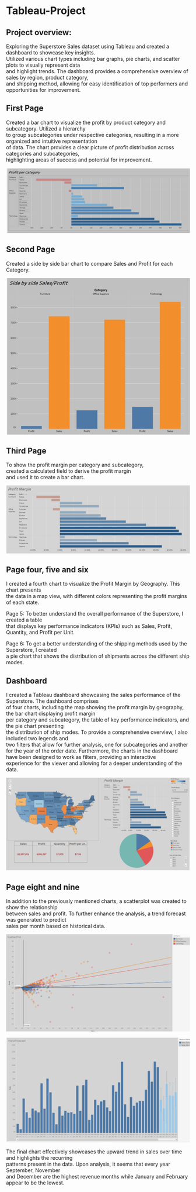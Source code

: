 # Tableau-Project

## Project overview:
Exploring the Superstore Sales dataset using Tableau and created a dashboard to showcase key insights.  
Utilized various chart types including bar graphs, pie charts, and scatter plots to visually represent data   
and highlight trends. The dashboard provides a comprehensive overview of sales by region, product category,   
and shipping method, allowing for easy identification of top performers and opportunities for improvement.

## First Page
Created a bar chart to visualize the profit by product category and subcategory. Utilized a hierarchy  
to group subcategories under respective categories, resulting in a more organized and intuitive representation  
of data. The chart provides a clear picture of profit distribution across categories and subcategories,  
highlighting areas of success and potential for improvement.

![c1](Images/c1.png)

## Second Page 
Created a side by side bar chart to compare Sales and Profit for each Category.

![c7](Images/c7.png) 

## Third Page 
To show the profit margin per category and subcategory,   
created a calculated field to derive the profit margin  
and used it to create a bar chart.

![c3](Images/c3.png)

## Page four, five and six
I created a fourth chart to visualize the Profit Margin by Geography. This chart presents   
the data in a map view, with different colors representing the profit margins of each state.

Page 5: To better understand the overall performance of the Superstore, I created a table   
that displays key performance indicators (KPIs) such as Sales, Profit, Quantity, and Profit per Unit.

Page 6: To get a better understanding of the shipping methods used by the Superstore, I created  
a pie chart that shows the distribution of shipments across the different ship modes.

## Dashboard

I created a Tableau dashboard showcasing the sales performance of the Superstore. The dashboard comprises   
of four charts, including the map showing the profit margin by geography, the bar chart displaying profit margin    
per category and subcategory, the table of key performance indicators, and the pie chart presenting  
the distribution of ship modes. To provide a comprehensive overview, I also included two legends and  
two filters that allow for further analysis, one for subcategories and another for the year of the order date.
Furthermore, the charts in the dashboard have been designed to work as filters, providing an interactive  
experience for the viewer and allowing for a deeper understanding of the data.

![dashboard](Images/dashboard.png) 

## Page  eight and nine

In addition to the previously mentioned charts, a scatterplot was created to show the relationship    
between sales and profit. To further enhance the analysis, a trend forecast was generated to predict  
sales per month based on historical data.

![c4](Images/c4.png)

![c5](Images/c5.png)


The final chart effectively showcases the upward trend in sales over time and highlights the recurring   
patterns present in the data. Upon analysis, it seems that every year September, November  
and December are the highest revenue months while January and February appear to be the lowest.
